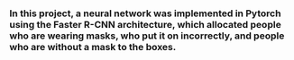 ### In this project, a neural network was implemented in Pytorch using the Faster R-CNN architecture, which allocated people who are wearing masks, who put it on incorrectly, and people who are without a mask to the boxes.
